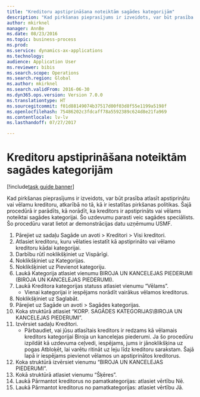 ```yaml
--- 
title: "Kreditoru apstiprināšana noteiktām sagādes kategorijām"
description: "Kad pirkšanas pieprasījums ir izveidots, var būt prasība atlasīt apstiprinātu vai vēlamu kreditoru, atkarībā no tā, kā ir iestatītas pirkšanas politikas."
author: mkirknel
manager: AnnBe
ms.date: 08/23/2016
ms.topic: business-process
ms.prod: 
ms.service: dynamics-ax-applications
ms.technology: 
audience: Application User
ms.reviewer: bibis
ms.search.scope: Operations
ms.search.region: Global
ms.author: mkirknel
ms.search.validFrom: 2016-06-30
ms.dyn365.ops.version: Version 7.0.0
ms.translationtype: HT
ms.sourcegitcommit: f01d88149074b37517d00f03d8f55e1199a5198f
ms.openlocfilehash: 75486202c3fdcaff78a5592389c624d8e21fa969
ms.contentlocale: lv-lv
ms.lasthandoff: 07/27/2017

---
```

# <a name="approve-vendors-for-specific-procurement-categories"></a>Kreditoru apstiprināšana noteiktām sagādes kategorijām

[!include[task guide banner](../../includes/task-guide-banner.md)]

Kad pirkšanas pieprasījums ir izveidots, var būt prasība atlasīt apstiprinātu vai vēlamu kreditoru, atkarībā no tā, kā ir iestatītas pirkšanas politikas. Šajā procedūrā ir parādīts, kā norādīt, ka kreditors ir apstiprināts vai vēlams noteiktai sagādes kategorijai. Šo uzdevumu parasti veic sagādes speciālists. Šo procedūru varat lietot ar demonstrācijas datu uzņēmumu USMF.

1. Pārejiet uz sadaļu Sagāde un avoti > Kreditori > Visi kreditori.
2. Atlasiet kreditoru, kuru vēlaties iestatīt kā apstiprināto vai vēlamo kreditoru kādai kategorijai.
3. Darbību rūtī noklikšķiniet uz Vispārīgi.
4. Noklikšķiniet uz Kategorijas.
5. Noklikšķiniet uz Pievienot kategoriju.
6. Laukā Kategorija atlasiet vienumu BIROJA UN KANCELEJAS PIEDERUMI (BIROJA UN KANCELEJAS PIEDERUMI).
7. Laukā Kreditora kategorijas statuss atlasiet vienumu “Vēlams”.
    * Vienai kategorijai ir iespējams norādīt vairākus vēlamos kreditorus.  
8. Noklikšķiniet uz Saglabāt.
9. Pārejiet uz Sagāde un avoti > Sagādes kategorijas.
10. Koka struktūrā atlasiet “KORP. SAGĀDES KATEGORIJAS\BIROJA UN KANCELEJAS PIEDERUMI”.
11. Izvērsiet sadaļu Kreditori.
    * Pārbaudiet, vai jūsu atlasītais kreditors ir redzams kā vēlamais kreditors kategorijai Biroja un kancelejas piederumi. Ja šo procedūru izpildāt kā uzdevuma ceļvedi, iespējams, jums ir jānoklikšķina uz pogas Atbloķēt, lai varētu ritināt uz leju līdz kreditoru sarakstam.  Šajā lapā ir iespējams pievienot vēlamos un apstiprinātos kreditorus.  
12. Koka struktūrā izvērsiet vienumu “BIROJA UN KANCELEJAS PIEDERUMI”.
13. Kokā struktūrā atlasiet vienumu “Šķēres”.
14. Laukā Pārmantot kreditorus no pamatkategorijas: atlasiet vērtību Nē.
15. Laukā Pārmantot kreditorus no pamatkategorijas: atlasiet vērtību Jā.


